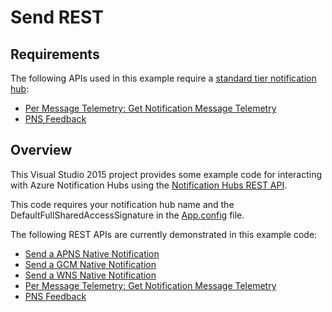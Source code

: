 # Send REST

## Requirements

The following APIs used in this example require a [standard tier notification hub](https://azure.microsoft.com/pricing/details/notification-hubs/):
- [Per Message Telemetry: Get Notification Message Telemetry](https://msdn.microsoft.com/library/azure/mt608135.aspx) 
- [PNS Feedback](https://msdn.microsoft.com/library/azure/mt705560.aspx)

## Overview


This Visual Studio 2015 project provides some example code for interacting with Azure Notification Hubs using the [Notification Hubs REST API](https://msdn.microsoft.com/en-us/library/azure/dn223264.aspx).

This code requires your notification hub name and the DefaultFullSharedAccessSignature in the [App.config](https://github.com/Azure/azure-notificationhubs-samples/blob/master/dotnet/SendRestExample/SendRestExample/App.config) file.

The following REST APIs are currently demonstrated in this example code:

- [Send a APNS Native Notification](https://msdn.microsoft.com/library/azure/dn223266.aspx)
- [Send a GCM Native Notification](https://msdn.microsoft.com/library/azure/dn223273.aspx)
- [Send a WNS Native Notification](https://msdn.microsoft.com/library/azure/dn223272.aspx)
- [Per Message Telemetry: Get Notification Message Telemetry](https://msdn.microsoft.com/library/azure/mt608135.aspx)
- [PNS Feedback](https://msdn.microsoft.com/library/azure/mt705560.aspx)

